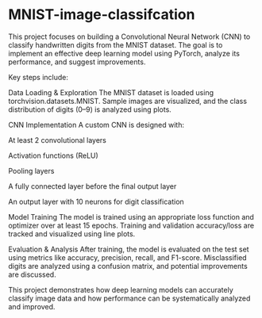 # MNIST-image-classifcation
This project focuses on building a Convolutional Neural Network (CNN) to classify handwritten digits from the MNIST dataset. The goal is to implement an effective deep learning model using PyTorch, analyze its performance, and suggest improvements.

Key steps include:

Data Loading & Exploration
The MNIST dataset is loaded using torchvision.datasets.MNIST. Sample images are visualized, and the class distribution of digits (0–9) is analyzed using plots.

CNN Implementation
A custom CNN is designed with:

At least 2 convolutional layers

Activation functions (ReLU)

Pooling layers

A fully connected layer before the final output layer

An output layer with 10 neurons for digit classification

Model Training
The model is trained using an appropriate loss function and optimizer over at least 15 epochs. Training and validation accuracy/loss are tracked and visualized using line plots.

Evaluation & Analysis
After training, the model is evaluated on the test set using metrics like accuracy, precision, recall, and F1-score. Misclassified digits are analyzed using a confusion matrix, and potential improvements are discussed.

This project demonstrates how deep learning models can accurately classify image data and how performance can be systematically analyzed and improved.
